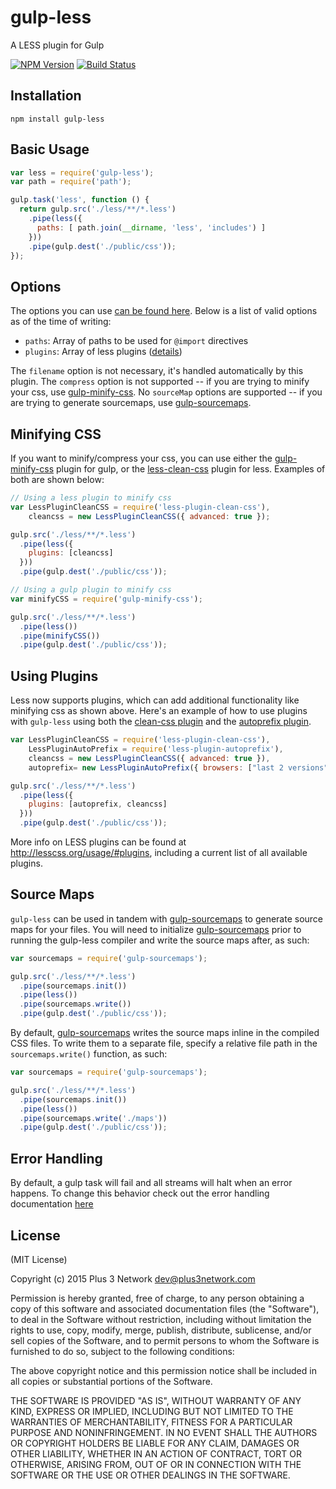gulp-less
=========

A LESS plugin for Gulp

[![NPM Version](https://img.shields.io/npm/v/gulp-less.svg)](https://www.npmjs.com/package/gulp-less)
[![Build Status](https://img.shields.io/travis/plus3network/gulp-less.svg)](https://travis-ci.org/plus3network/gulp-less)

## Installation

```
npm install gulp-less
```

## Basic Usage

```js
var less = require('gulp-less');
var path = require('path');

gulp.task('less', function () {
  return gulp.src('./less/**/*.less')
    .pipe(less({
      paths: [ path.join(__dirname, 'less', 'includes') ]
    }))
    .pipe(gulp.dest('./public/css'));
});
```

## Options

The options you can use [can be found here](http://lesscss.org/#using-less-configuration). Below is a list of valid options as of the time of writing:

- `paths`: Array of paths to be used for `@import` directives
- `plugins`: Array of less plugins ([details](#using-plugins))

The `filename` option is not necessary, it's handled automatically by this plugin. The `compress` option is not supported -- if you are trying to minify your css, use [gulp-minify-css](https://github.com/jonathanepollack/gulp-minify-css). No `sourceMap` options are supported -- if you are trying to generate sourcemaps, use [gulp-sourcemaps](https://github.com/floridoo/gulp-sourcemaps).

## Minifying CSS

If you want to minify/compress your css, you can use either the [gulp-minify-css](https://github.com/jonathanepollack/gulp-minify-css) plugin for gulp, or the [less-clean-css](https://github.com/less/less-plugin-clean-css) plugin for less. Examples of both are shown below:

```js
// Using a less plugin to minify css
var LessPluginCleanCSS = require('less-plugin-clean-css'),
    cleancss = new LessPluginCleanCSS({ advanced: true });

gulp.src('./less/**/*.less')
  .pipe(less({
    plugins: [cleancss]
  }))
  .pipe(gulp.dest('./public/css'));
```

```js
// Using a gulp plugin to minify css
var minifyCSS = require('gulp-minify-css');

gulp.src('./less/**/*.less')
  .pipe(less())
  .pipe(minifyCSS())
  .pipe(gulp.dest('./public/css'));
```

## Using Plugins

Less now supports plugins, which can add additional functionality like minifying css as shown above. Here's an example of how to use plugins with `gulp-less` using both the [clean-css plugin](https://github.com/less/less-plugin-clean-css) and the [autoprefix plugin](https://github.com/less/less-plugin-autoprefix).

```js
var LessPluginCleanCSS = require('less-plugin-clean-css'),
    LessPluginAutoPrefix = require('less-plugin-autoprefix'),
    cleancss = new LessPluginCleanCSS({ advanced: true }),
    autoprefix= new LessPluginAutoPrefix({ browsers: ["last 2 versions"] });

gulp.src('./less/**/*.less')
  .pipe(less({
    plugins: [autoprefix, cleancss]
  }))
  .pipe(gulp.dest('./public/css'));
```

More info on LESS plugins can be found at http://lesscss.org/usage/#plugins, including a current list of all available plugins.

## Source Maps

`gulp-less` can be used in tandem with [gulp-sourcemaps](https://github.com/floridoo/gulp-sourcemaps) to generate source maps for your files. You will need to initialize [gulp-sourcemaps](https://github.com/floridoo/gulp-sourcemaps) prior to running the gulp-less compiler and write the source maps after, as such:

```js
var sourcemaps = require('gulp-sourcemaps');

gulp.src('./less/**/*.less')
  .pipe(sourcemaps.init())
  .pipe(less())
  .pipe(sourcemaps.write())
  .pipe(gulp.dest('./public/css'));
```

By default, [gulp-sourcemaps](https://github.com/floridoo/gulp-sourcemaps) writes the source maps inline in the compiled CSS files. To write them to a separate file, specify a relative file path in the `sourcemaps.write()` function, as such:

```js
var sourcemaps = require('gulp-sourcemaps');

gulp.src('./less/**/*.less')
  .pipe(sourcemaps.init())
  .pipe(less())
  .pipe(sourcemaps.write('./maps'))
  .pipe(gulp.dest('./public/css'));
```

## Error Handling

By default, a gulp task will fail and all streams will halt when an error happens. To change this behavior check out the error handling documentation [here](https://github.com/gulpjs/gulp/blob/master/docs/recipes/combining-streams-to-handle-errors.md)

## License

(MIT License)

Copyright (c) 2015 Plus 3 Network dev@plus3network.com

Permission is hereby granted, free of charge, to any person obtaining a copy of this software and associated documentation files (the "Software"), to deal in the Software without restriction, including without limitation the rights to use, copy, modify, merge, publish, distribute, sublicense, and/or sell copies of the Software, and to permit persons to whom the Software is furnished to do so, subject to the following conditions:

The above copyright notice and this permission notice shall be included in all copies or substantial portions of the Software.

THE SOFTWARE IS PROVIDED "AS IS", WITHOUT WARRANTY OF ANY KIND, EXPRESS OR IMPLIED, INCLUDING BUT NOT LIMITED TO THE WARRANTIES OF MERCHANTABILITY, FITNESS FOR A PARTICULAR PURPOSE AND NONINFRINGEMENT. IN NO EVENT SHALL THE AUTHORS OR COPYRIGHT HOLDERS BE LIABLE FOR ANY CLAIM, DAMAGES OR OTHER LIABILITY, WHETHER IN AN ACTION OF CONTRACT, TORT OR OTHERWISE, ARISING FROM, OUT OF OR IN CONNECTION WITH THE SOFTWARE OR THE USE OR OTHER DEALINGS IN THE SOFTWARE.
